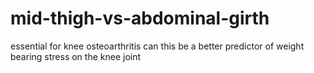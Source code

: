 # mid-thigh-vs-abdominal-girth
essential for knee osteoarthritis
can this be a better predictor of weight bearing stress on the knee joint
